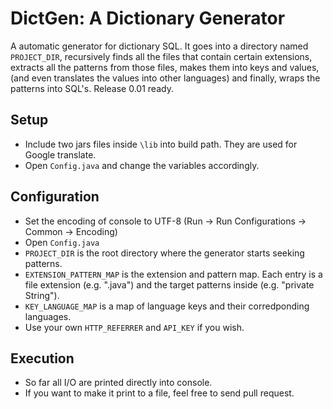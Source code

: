 DictGen: A Dictionary Generator
======
A automatic generator for dictionary SQL.
It goes into a directory named `PROJECT_DIR`,
recursively finds all the files that contain certain extensions,
extracts all the patterns from those files,
makes them into keys and values,
(and even translates the values into other languages)
and finally,
wraps the patterns into SQL's.
Release 0.01 ready.

## Setup
- Include two jars files inside `\lib` into build path. They are used for Google translate.
- Open `Config.java` and change the variables accordingly.

## Configuration
- Set the encoding of console to UTF-8 (Run -> Run Configurations -> Common -> Encoding)
- Open `Config.java`
- `PROJECT_DIR` is the root directory where the generator starts seeking patterns.
- `EXTENSION_PATTERN_MAP` is the extension and pattern map. Each entry is a file extension (e.g. ".java") and the target patterns inside (e.g. "private String").
- `KEY_LANGUAGE_MAP` is a map of language keys and their corredponding languages.
- Use your own `HTTP_REFERRER` and `API_KEY` if you wish.

## Execution
- So far all I/O are printed directly into console.
- If you want to make it print to a file, feel free to send pull request.
